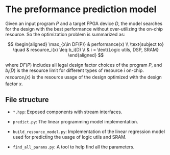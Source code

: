 # The preformance prediction model

Given an input program $P$ and a target FPGA device $D$, the model searches for the design with the best performance without over-utilizing the on-chip resource. So the optimization problem is summarized as:

$$
\begin{aligned}
    \max_{x\in DF(P)} & performance(x) \\
    \text{subject to} \quad & resource_i(x) \leq b_i(D) \\
    & i = \text{Logic utils, DSP, SRAM}
\end{aligned}
$$

where $DF(P)$ includes all legal design factor choices of the program $P$, and $b_i(D)$ is the resource limit for different types of resource $i$ on-chip. $resource_i(x)$ is the resource usage of the design optimized with the design factor $x$.

## File structure

* `*.hpp`: Exposed components with stream interfaces.

* `predict.py`: The linear programming model implementation.

* `build_resource_model.py`: Implementation of the linear regression model used for predicting the usage of logic utils and SRAM.

* `find_all_params.py`: A tool to help find all the parameters. 
